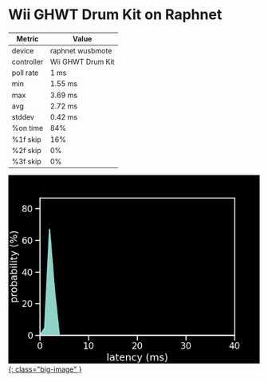# Wii GHWT Drum Kit on Raphnet

| Metric     | Value             |
| ---------- | ----------------- |
| device     | raphnet wusbmote  |
| controller | Wii GHWT Drum Kit |
| poll rate  | 1 ms              |
| min        | 1.55 ms           |
| max        | 3.69 ms           |
| avg        | 2.72 ms           |
| stddev     | 0.42 ms           |
| %on time   | 84%               |
| %1f skip   | 16%               |
| %2f skip   | 0%                |
| %3f skip   | 0%                |

[![Graph](../../assets/images/results/raphnet_wt_drums.png){: class="big-image" }](../../assets/images/results/raphnet_wt_drums.png)
